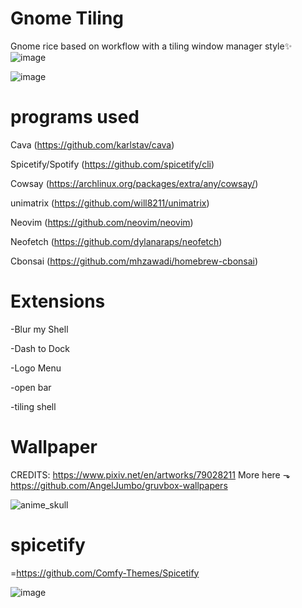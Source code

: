 # Gnome Tiling
Gnome rice based on workflow with a tiling window manager style✨
![image](https://github.com/user-attachments/assets/c25674ad-ed99-4b90-96d8-1592bc50bb93)

![image](https://github.com/user-attachments/assets/58ac21f4-cc18-456c-bf92-36730c75ca51)

# programs used

Cava (https://github.com/karlstav/cava)

Spicetify/Spotify (https://github.com/spicetify/cli)

Cowsay (https://archlinux.org/packages/extra/any/cowsay/)

unimatrix (https://github.com/will8211/unimatrix)

Neovim (https://github.com/neovim/neovim)

Neofetch (https://github.com/dylanaraps/neofetch)

Cbonsai (https://github.com/mhzawadi/homebrew-cbonsai)

# Extensions
-Blur my Shell

-Dash to Dock

-Logo Menu

-open bar

-tiling shell

# Wallpaper
CREDITS:
https://www.pixiv.net/en/artworks/79028211
More here ⬎
https://github.com/AngelJumbo/gruvbox-wallpapers

![anime_skull](https://github.com/user-attachments/assets/acab9a08-a34c-4027-80c8-698c02cfdaf1)

# spicetify
=https://github.com/Comfy-Themes/Spicetify

![image](https://github.com/user-attachments/assets/2016d523-7550-4ef8-b6f6-cb8f5efd180d)
